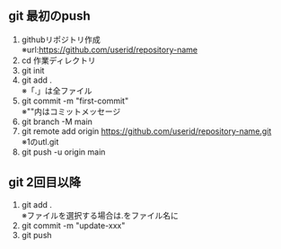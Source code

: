 ## git 最初のpush
1. githubリポジトリ作成  
※url:https://github.com/userid/repository-name
2. cd 作業ディレクトリ
3. git init
4. git add .  
※「.」は全ファイル
5. git commit -m "first-commit"  
※""内はコミットメッセージ
6. git branch -M main
7. git remote add origin https://github.com/userid/repository-name.git  
※1のutl.git
8. git push -u origin main

## git 2回目以降
1. git add .  
※ファイルを選択する場合は.をファイル名に
2. git commit -m "update-xxx"
3. git push